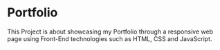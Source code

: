 # Portfolio
This Project is about showcasing my Portfolio through a responsive web page using Front-End technologies such as HTML, CSS and JavaScript.
